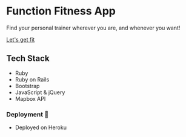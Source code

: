 # Function Fitness App

Find your personal trainer wherever you are, and whenever you want!

[Let's get fit](https://personal-trainer-kyledanny.herokuapp.com/)

## Tech Stack 
* Ruby
* Ruby on Rails
* Bootstrap
* JavaScript & jQuery
* Mapbox API

### Deployment :rocket:
* Deployed on Heroku 
